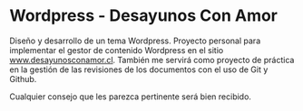 Wordpress - Desayunos Con Amor
======

Diseño y desarrollo de un tema Wordpress.
Proyecto personal para implementar el gestor de contenido Wordpress en el sitio www.desayunosconamor.cl.
También me servirá como proyecto de práctica en la gestión de las revisiones de los documentos con el uso de Git y Github.

Cualquier consejo que les parezca pertinente será bien recibido.
